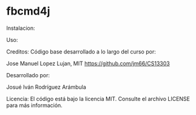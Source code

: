 # fbcmd4j

Instalacion:

Uso:

Creditos:
Código base desarrollado a lo largo del curso por:

Jose Manuel Lopez Lujan, MIT
https://github.com/jm66/CS13303

Desarrollado por:

Josué Iván Rodríguez Arámbula

Licencia:
El código está bajo la licencia MIT. Consulte el archivo LICENSE para más información.
